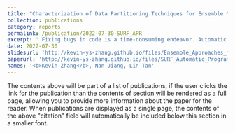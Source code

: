 ```yaml
---
title: "Characterization of Data Partitioning Techniques for Ensemble Methods in Automatic Program Repair"
collection: publications
category: reports
permalink: /publication/2022-07-30-SURF_APR
excerpt: ' Fixing bugs in code is a time-consuming endeavor. Automatic Program Repair (APR) seeks to autonomously fix bugs present in source code through patch generation. Recently, the application of neural networks and deep learning techniques, including neural machine translation, to this field has yielded good results, achieving state-of-the-art rates for fixes on the Defects4j and QuixBugs benchmarks. Ensemble techniques have been used to improve the learning properties of these models and achieve better results. However, a systematic measurement of the effectiveness of different ensemble methods has not been carried out. Partitioning of the dataset for training with bagging was selected as a simple and comparable ensemble method. Clustering of the bug type via human categorization and clustering via the encoder hidden state output of a pre-trained model were compared with random divisions to split the training data for ensemble models. This study then compared the results of these different ensemble methods with the same model design on the QuixBugs benchmark to determine their relative effectiveness. It was found that models trained on randomly partitioned data outperformed models trained on data clustered by both human categorization and machine embeddings, fixing 25 bugs on the QuixBugs benchmark as compared to 20 each for the two clustering methods. Further conclusions and observations about the performance of each approach, as well as recommendations for further approaches in ensemble techniques will be provided based on the comparison and analysis of results for these methods.'
date: 2022-07-30
slidesurl: 'http://kevin-ys-zhang.github.io/files/Ensemble_Approaches_for_Automatic_Program_Repair.pdf'
paperurl: 'http://kevin-ys-zhang.github.io/files/SURF_Automatic_Program_Repair.pdf'
names: '<b>Kevin Zhang</b>, Nan Jiang, Lin Tan'
---
```


The contents above will be part of a list of publications, if the user clicks the link for the publication than the contents of section will be rendered as a full page, allowing you to provide more information about the paper for the reader. When publications are displayed as a single page, the contents of the above "citation" field will automatically be included below this section in a smaller font.